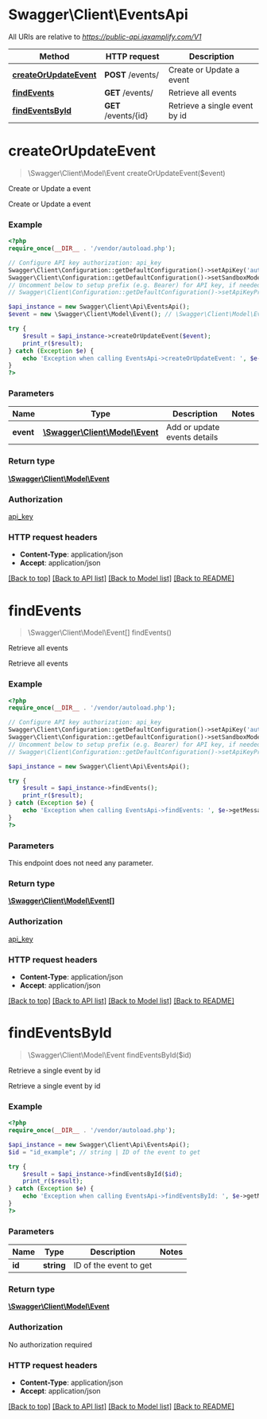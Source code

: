 # Swagger\Client\EventsApi

All URIs are relative to *https://public-api.iqxamplify.com/V1*

Method | HTTP request | Description
------------- | ------------- | -------------
[**createOrUpdateEvent**](EventsApi.md#createOrUpdateEvent) | **POST** /events/ | Create or Update a event
[**findEvents**](EventsApi.md#findEvents) | **GET** /events/ | Retrieve all events
[**findEventsById**](EventsApi.md#findEventsById) | **GET** /events/{id} | Retrieve a single event by id


# **createOrUpdateEvent**
> \Swagger\Client\Model\Event createOrUpdateEvent($event)

Create or Update a event

Create or Update a event

### Example
```php
<?php
require_once(__DIR__ . '/vendor/autoload.php');

// Configure API key authorization: api_key
Swagger\Client\Configuration::getDefaultConfiguration()->setApiKey('authorization', 'YOUR_API_KEY');
Swagger\Client\Configuration::getDefaultConfiguration()->setSandboxMode(true);
// Uncomment below to setup prefix (e.g. Bearer) for API key, if needed
// Swagger\Client\Configuration::getDefaultConfiguration()->setApiKeyPrefix('authorization', 'Bearer');

$api_instance = new Swagger\Client\Api\EventsApi();
$event = new \Swagger\Client\Model\Event(); // \Swagger\Client\Model\Event | Add or update events details

try {
    $result = $api_instance->createOrUpdateEvent($event);
    print_r($result);
} catch (Exception $e) {
    echo 'Exception when calling EventsApi->createOrUpdateEvent: ', $e->getMessage(), PHP_EOL;
}
?>
```

### Parameters

Name | Type | Description  | Notes
------------- | ------------- | ------------- | -------------
 **event** | [**\Swagger\Client\Model\Event**](../Model/\Swagger\Client\Model\Event.md)| Add or update events details |

### Return type

[**\Swagger\Client\Model\Event**](../Model/Event.md)

### Authorization

[api_key](../../README.md#api_key)

### HTTP request headers

 - **Content-Type**: application/json
 - **Accept**: application/json

[[Back to top]](#) [[Back to API list]](../../README.md#documentation-for-api-endpoints) [[Back to Model list]](../../README.md#documentation-for-models) [[Back to README]](../../README.md)

# **findEvents**
> \Swagger\Client\Model\Event[] findEvents()

Retrieve all events

Retrieve all events

### Example
```php
<?php
require_once(__DIR__ . '/vendor/autoload.php');

// Configure API key authorization: api_key
Swagger\Client\Configuration::getDefaultConfiguration()->setApiKey('authorization', 'YOUR_API_KEY');
Swagger\Client\Configuration::getDefaultConfiguration()->setSandboxMode(true);
// Uncomment below to setup prefix (e.g. Bearer) for API key, if needed
// Swagger\Client\Configuration::getDefaultConfiguration()->setApiKeyPrefix('authorization', 'Bearer');

$api_instance = new Swagger\Client\Api\EventsApi();

try {
    $result = $api_instance->findEvents();
    print_r($result);
} catch (Exception $e) {
    echo 'Exception when calling EventsApi->findEvents: ', $e->getMessage(), PHP_EOL;
}
?>
```

### Parameters
This endpoint does not need any parameter.

### Return type

[**\Swagger\Client\Model\Event[]**](../Model/Event.md)

### Authorization

[api_key](../../README.md#api_key)

### HTTP request headers

 - **Content-Type**: application/json
 - **Accept**: application/json

[[Back to top]](#) [[Back to API list]](../../README.md#documentation-for-api-endpoints) [[Back to Model list]](../../README.md#documentation-for-models) [[Back to README]](../../README.md)

# **findEventsById**
> \Swagger\Client\Model\Event findEventsById($id)

Retrieve a single event by id

Retrieve a single event by id

### Example
```php
<?php
require_once(__DIR__ . '/vendor/autoload.php');

$api_instance = new Swagger\Client\Api\EventsApi();
$id = "id_example"; // string | ID of the event to get

try {
    $result = $api_instance->findEventsById($id);
    print_r($result);
} catch (Exception $e) {
    echo 'Exception when calling EventsApi->findEventsById: ', $e->getMessage(), PHP_EOL;
}
?>
```

### Parameters

Name | Type | Description  | Notes
------------- | ------------- | ------------- | -------------
 **id** | **string**| ID of the event to get |

### Return type

[**\Swagger\Client\Model\Event**](../Model/Event.md)

### Authorization

No authorization required

### HTTP request headers

 - **Content-Type**: application/json
 - **Accept**: application/json

[[Back to top]](#) [[Back to API list]](../../README.md#documentation-for-api-endpoints) [[Back to Model list]](../../README.md#documentation-for-models) [[Back to README]](../../README.md)

